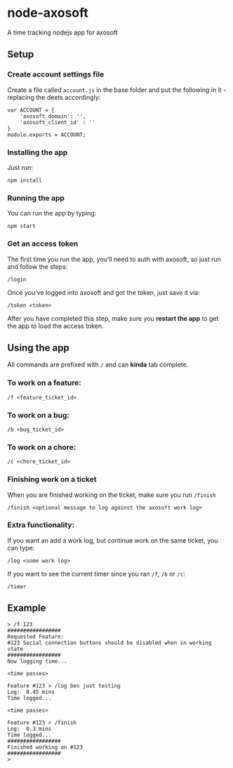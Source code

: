 # node-axosoft
A time tracking nodejs app for axosoft

## Setup


### Create account settings file
Create a file called `account.js` in the base folder and put the following in it - replacing the deets accordingly:
```
var ACCOUNT = {
    'axosoft_domain': '',
    'axosoft_client_id' : ''
}
module.exports = ACCOUNT;
```

### Installing the app

Just run:
```
npm install
```

### Running the app

You can run the app by typing:
```
npm start
```


### Get an access token

The first time you run the app, you'll need to auth with axosoft, so just run and follow the steps:

```
/login
```


Once you've logged into axosoft and got the token, just save it via:

```
/token <token>
```

After you have completed this step, make sure you __restart the app__ to get the app to load the access token.


## Using the app

All commands are prefixed with `/` and can __kinda__ tab complete.

### To work on a feature:
```
/f <feature_ticket_id>
```

### To work on a bug:
```
/b <bug_ticket_id>
```

### To work on a chore:
```
/c <chore_ticket_id>
```

### Finishing work on a ticket

When you are finished working on the ticket, make sure you run `/finish`

```
/finish <optional message to log against the axosoft work log>
```

### Extra functionality:

If you want an add a work log, but continue work on the same ticket, you can type:

```
/log <some work log>
```


If you want to see the current timer since you ran `/f`, `/b` or `/c`:

```
/timer
```

## Example
```
> /f 123
#################
Requested Feature:
#123 Social connection buttons should be disabled when in working state
#################
Now logging time...

<time passes>

Feature #123 > /log ben just testing
Log:  0.45 mins
Time logged...

<time passes>

Feature #123 > /finish
Log:  0.3 mins
Time logged...
#################
Finished working on #123
#################
> 
```
